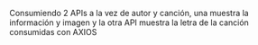 Consumiendo 2 APIs a la vez de autor y canción, una muestra la información y imagen y la otra API muestra la letra de la canción consumidas con AXIOS
